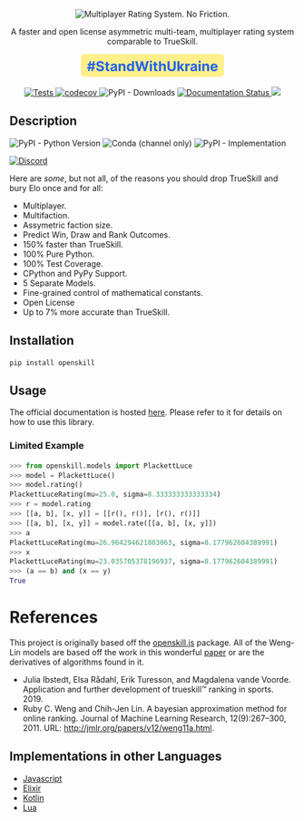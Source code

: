 <p align="center" style="text-align: center">
<picture>
  <source media="(prefers-color-scheme: dark)" srcset="https://i.imgur.com/7yAVFkZ.png">
  <source media="(prefers-color-scheme: light)" srcset="https://i.imgur.com/UvrkUF3.png">
  <img alt="Multiplayer Rating System. No Friction." src="https://i.imgur.com/QJUy18S.png">
</picture>
</p>

<p align="center" style="text-align: center">A faster and open license asymmetric multi-team, multiplayer rating system comparable to TrueSkill.</p>

<p align="center" style="text-align: center">
    <a href="https://stand-with-ukraine.pp.ua">
        <img
            src="https://raw.githubusercontent.com/vshymanskyy/StandWithUkraine/main/badges/StandWithUkraine.svg"
            alt="Stand With Ukraine"
        />
    </a>
</p>

<p align="center" style="text-align: center">
    <a
        href="https://github.com/OpenDebates/openskill.py/actions/workflows/main.yml">
            <img
                src="https://github.com/OpenDebates/openskill.py/actions/workflows/main.yml/badge.svg"
                alt="Tests"
    />
    </a>
    <a
        href="https://codecov.io/gh/OpenDebates/openskill.py">
            <img
                src="https://codecov.io/gh/OpenDebates/openskill.py/branch/main/graph/badge.svg?token=Ep07QEelsi"
                alt="codecov" />
    </a>
    <img src="https://img.shields.io/pypi/dm/openskill"
        alt="PyPI - Downloads"
    />
    <a
        href="https://openskill.me/en/latest/?badge=latest">
            <img
                src="https://readthedocs.org/projects/openskillpy/badge/?version=latest"
                    alt="Documentation Status"
            />
    </a>
    <img
        src="https://img.shields.io/github/all-contributors/OpenDebates/openskill.py/main"
    />
</p>



## Description

![PyPI - Python Version](https://img.shields.io/pypi/pyversions/openskill) ![Conda (channel only)](https://img.shields.io/conda/vn/conda-forge/openskill) ![PyPI - Implementation](https://img.shields.io/pypi/implementation/openskill)

[![Discord](https://img.shields.io/discord/1127581396345556994?logo=discord&label=Official%20Discord%20Server&color=%235865F2&link=https%3A%2F%2Fdiscord.com%2Finvite%2F4JNDeHMYkM)](https://discord.com/invite/4JNDeHMYkM)

Here are *some*, but not all, of the reasons you should drop TrueSkill
and bury Elo once and for all:

- Multiplayer.
- Multifaction.
- Assymetric faction size.
- Predict Win, Draw and Rank Outcomes.
- 150% faster than TrueSkill.
- 100% Pure Python.
- 100% Test Coverage.
- CPython and PyPy Support.
- 5 Separate Models.
- Fine-grained control of mathematical constants.
- Open License
- Up to 7% more accurate than TrueSkill.


## Installation
```shell
pip install openskill
```

## Usage

The official documentation is hosted [here](https://openskill.me/en/stable/).
Please refer to it for details on how to use this library.

### Limited Example

```python
>>> from openskill.models import PlackettLuce
>>> model = PlackettLuce()
>>> model.rating()
PlackettLuceRating(mu=25.0, sigma=8.333333333333334)
>>> r = model.rating
>>> [[a, b], [x, y]] = [[r(), r()], [r(), r()]]
>>> [[a, b], [x, y]] = model.rate([[a, b], [x, y]])
>>> a
PlackettLuceRating(mu=26.964294621803063, sigma=8.177962604389991)
>>> x
PlackettLuceRating(mu=23.035705378196937, sigma=8.177962604389991)
>>> (a == b) and (x == y)
True
```

# References
This project is originally based off the [openskill.js](https://github.com/philihp/openskill.js) package. All of the Weng-Lin models are based off the work in this wonderful [paper](https://jmlr.org/papers/v12/weng11a.html) or are the derivatives of algorithms found in it.

- Julia Ibstedt, Elsa Rådahl, Erik Turesson, and Magdalena vande Voorde. Application and further development of trueskill™ ranking in sports. 2019.
- Ruby C. Weng and Chih-Jen Lin. A bayesian approximation method for online ranking. Journal of Machine Learning Research, 12(9):267–300, 2011. URL: http://jmlr.org/papers/v12/weng11a.html.

## Implementations in other Languages
- [Javascript](https://github.com/philihp/openskill.js)
- [Elixir](https://github.com/philihp/openskill.ex)
- [Kotlin](https://github.com/brezinajn/openskill.kt)
- [Lua](https://github.com/bstummer/openskill.lua)
